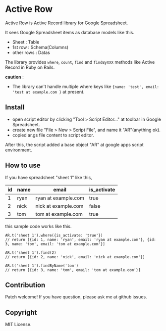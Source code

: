 # Active Row

Active Row is Active Record library for Google Spreadsheet.

It sees Google Spreadsheet items as database models like this.

* Sheet : Table
* 1st row : Schema(Columns)
* other rows : Datas

The library provides `where`, `count`, `find` and `findByXXX` methods like Active Record in Ruby on Rails.

**caution** : 

* The library can't handle multiple where keys like `{name: 'test', email: 'test at example.com }` at present.


## Install

* open script editor by clicking "Tool > Script Editor..." at toolbar in Google Spreadsheet.
* create new file "File > New > Script File", and name it  "AR"(anything ok).
* copied ar.gs file content to script editor.

After this, the script added a base object "AR" at google apps script environment.


## How to use

If you have spreadsheet "sheet 1" like this,

id | name | email | is_activate
--- | --- | --- | ---
1 | ryan  | ryan at example.com | true
2 | nick  | nick at example.com | false
3 | tom   | tom at example.com  | true

this sample code works like this.

    AR.t('sheet 1').where({is_activate: 'true'}) 
    // return [{id: 1, name: 'ryan', email: 'ryan at example.com'}, {id: 3, name: 'tom', email: 'tom at example.com'}]
    
    AR.t('sheet 1').find(2)
    // return [{id: 2, name: 'nick', email: 'nick at example.com'}]
    
    AR.t('sheet 1').findByName('tom')
    // return [{id: 3, name: 'tom', email: 'tom at example.com'}]


## Contribution

Patch welcome! If you have question, please ask me at github issues.


## Copyright

MIT License.
